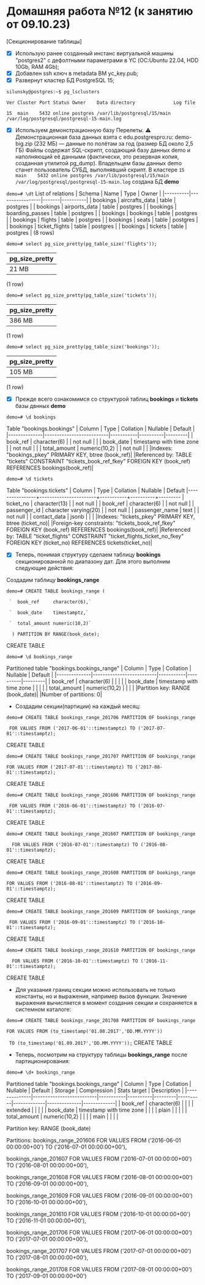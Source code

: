 # Домашняя работа №12 (к занятию от 09.10.23)
[Секционирование таблицы]

- [x] Использую ранее созданный инстанс виртуальной машины "postgres2" с дефолтными параметрами в YC (ОС:Ubuntu 22.04, HDD 10Gb, RAM 4Gb);
- [x] Добавлен ssh ключ в metadata ВМ yc_key.pub;
- [x] Развернут кластер БД PostgreSQL 15;

`silunsky@postgres:~$ pg_lsclusters`

`Ver Cluster Port Status Owner    Data directory              Log file`

`15  main    5432 online postgres /var/lib/postgresql/15/main /var/log/postgresql/postgresql-15-main.log`

- [x] Используем демонстрационную базу Перелеты.
⚠️ Демонстрационная база данных взята с edu.postgrespro.ru: demo-big.zip (232 МБ) — данные по полётам за год (размер БД около 2,5 ГБ)
Файлы содержат SQL-скрипт, создающий базу данных demo и наполняющий её данными (фактически, это резервная копия, созданная утилитой pg_dump). Владельцем базы данных demo станет пользователь СУБД, выполнявший скрипт. 
В кластере `15  main    5432 online postgres /var/lib/postgresql/15/main /var/log/postgresql/postgresql-15-main.log`
создана БД **demo**

`demo=# \dt`
List of relations
|  Schema  |      Name       | Type  |  Owner   |
|----------|-----------------|-------|----------|
| bookings | aircrafts_data  | table | postgres |
| bookings | airports_data   | table | postgres |
| bookings | boarding_passes | table | postgres |
| bookings | bookings        | table | postgres |
| bookings | flights         | table | postgres |
| bookings | seats           | table | postgres |
| bookings | ticket_flights  | table | postgres |
| bookings | tickets         | table | postgres |
(8 rows)

`demo=# select pg_size_pretty(pg_table_size('flights'));`

| pg_size_pretty | 
|----------------|
| 21 MB          |
(1 row)

`demo=# select pg_size_pretty(pg_table_size('tickets'));`

| pg_size_pretty  | 
|---------------- |
| 386 MB          |
(1 row)

`demo=# select pg_size_pretty(pg_table_size('bookings'));`

| pg_size_pretty| 
|---------------|
| 105 MB        |
(1 row)

- [x] Прежде всего ознакомимся со структурой таблиц **bookings** и **tickets** базы двнных **demo**

`demo=# \d bookings`

Table "bookings.bookings"
|    Column    |           Type           | Collation | Nullable | Default |
|--------------|--------------------------|-----------|----------|---------|
| book_ref     | character(6)             |           | not null |         |
| book_date    | timestamp with time zone |           | not null |         |
| total_amount | numeric(10,2)            |           | not null |         |
|Indexes:     "bookings_pkey" PRIMARY KEY, btree (book_ref)|
|Referenced by:     TABLE "tickets" CONSTRAINT "tickets_book_ref_fkey" FOREIGN KEY (book_ref) REFERENCES bookings(book_ref)|

`demo=# \d tickets`

Table "bookings.tickets"
|     Column     |         Type          | Collation | Nullable | Default 
|----------------+-----------------------+-----------+----------+---------
| ticket_no      | character(13)         |           | not null | 
| book_ref       | character(6)          |           | not null | 
| passenger_id   | character varying(20) |           | not null | 
| passenger_name | text                  |           | not null | 
| contact_data   | jsonb                 |           |          | 
|Indexes:     "tickets_pkey" PRIMARY KEY, btree (ticket_no)|
|Foreign-key constraints:     "tickets_book_ref_fkey" FOREIGN KEY (book_ref) REFERENCES bookings(book_ref)|
|Referenced by:     TABLE "ticket_flights" CONSTRAINT "ticket_flights_ticket_no_fkey" FOREIGN KEY (ticket_no) REFERENCES tickets(ticket_no)|

- [x] Теперь, понимая структуру сделаем таблицу **bookings** секционированной по диапазону дат. Для этого выполним следующие действия:

Создадим таблицу **bookings_range**

`demo=# CREATE TABLE bookings_range (`
 
     `  book_ref     character(6),`

     `  book_date    timestamptz,`
     
     `  total_amount numeric(10,2)`

 `  ) PARTITION BY RANGE(book_date);`
 
CREATE TABLE

`demo=# \d bookings_range `

Partitioned table "bookings.bookings_range"
|    Column    |           Type           | Collation | Nullable | Default |
|--------------|--------------------------|-----------|----------|---------|
| book_ref     | character(6)             |           |          |         |
| book_date    | timestamp with time zone |           |          |         |
| total_amount | numeric(10,2)            |           |          |         |
|Partition key: RANGE (book_date)|
|Number of partitions: 0|

- Создадим секции(партиции) на каждый месяц:

`demo=# CREATE TABLE bookings_range_201706 PARTITION OF bookings_range `

` FOR VALUES FROM ('2017-06-01'::timestamptz) TO ('2017-07-01'::timestamptz);`

CREATE TABLE

`demo=# CREATE TABLE bookings_range_201707 PARTITION OF bookings_range `

`FOR VALUES FROM ('2017-07-01'::timestamptz) TO ('2017-08-01'::timestamptz);`

CREATE TABLE

`demo=# CREATE TABLE bookings_range_201606 PARTITION OF bookings_range `

` FOR VALUES FROM ('2016-06-01'::timestamptz) TO ('2016-07-01'::timestamptz);`
      
CREATE TABLE

`demo=# CREATE TABLE bookings_range_201607 PARTITION OF bookings_range `

`  FOR VALUES FROM ('2016-07-01'::timestamptz) TO ('2016-08-01'::timestamptz);`

CREATE TABLE

`demo=# CREATE TABLE bookings_range_201608 PARTITION OF bookings_range `

 `FOR VALUES FROM ('2016-08-01'::timestamptz) TO ('2016-09-01'::timestamptz);`
       
CREATE TABLE

`demo=# CREATE TABLE bookings_range_201609 PARTITION OF bookings_range `

` FOR VALUES FROM ('2016-09-01'::timestamptz) TO ('2016-10-01'::timestamptz);`

CREATE TABLE

`demo=# CREATE TABLE bookings_range_201610 PARTITION OF bookings_range `

`  FOR VALUES FROM ('2016-10-01'::timestamptz) TO ('2016-11-01'::timestamptz);`
     
CREATE TABLE

- Для указания границ секции можно использовать не только константы, но и выражения, например вызов функции. Значение выражения вычисляется в момент создания секции
 и сохраняется в системном каталоге:

`demo=# CREATE TABLE bookings_range_201708 PARTITION OF bookings_range `

`FOR VALUES FROM (to_timestamp('01.08.2017','DD.MM.YYYY'))` 
       
` TO (to_timestamp('01.09.2017','DD.MM.YYYY'));`
CREATE TABLE

- Теперь, посмотрим на структуру таблицы **bookings_range** после партиционирования:

`demo=# \d+ bookings_range`

Partitioned table "bookings.bookings_range"
|    Column    |           Type           | Collation | Nullable | Default | Storage  | Compression | Stats target | Description |
|--------------|--------------------------|-----------|----------|---------|----------|-------------|--------------|-------------|
| book_ref     | character(6)             |           |          |         | extended |             |              |             | 
| book_date    | timestamp with time zone |           |          |         | plain    |             |              |             |
| total_amount | numeric(10,2)            |           |          |         | main     |             |              |             |

Partition key: RANGE (book_date)

Partitions: bookings_range_201606 FOR VALUES FROM ('2016-06-01 00:00:00+00') TO ('2016-07-01 00:00:00+00'),

bookings_range_201607 FOR VALUES FROM ('2016-07-01 00:00:00+00') TO ('2016-08-01 00:00:00+00'),
            
bookings_range_201608 FOR VALUES FROM ('2016-08-01 00:00:00+00') TO ('2016-09-01 00:00:00+00'),

bookings_range_201609 FOR VALUES FROM ('2016-09-01 00:00:00+00') TO ('2016-10-01 00:00:00+00'),

bookings_range_201610 FOR VALUES FROM ('2016-10-01 00:00:00+00') TO ('2016-11-01 00:00:00+00'),

bookings_range_201706 FOR VALUES FROM ('2017-06-01 00:00:00+00') TO ('2017-07-01 00:00:00+00'),

bookings_range_201707 FOR VALUES FROM ('2017-07-01 00:00:00+00') TO ('2017-08-01 00:00:00+00'),

bookings_range_201708 FOR VALUES FROM ('2017-08-01 00:00:00+00') TO ('2017-09-01 00:00:00+00')







